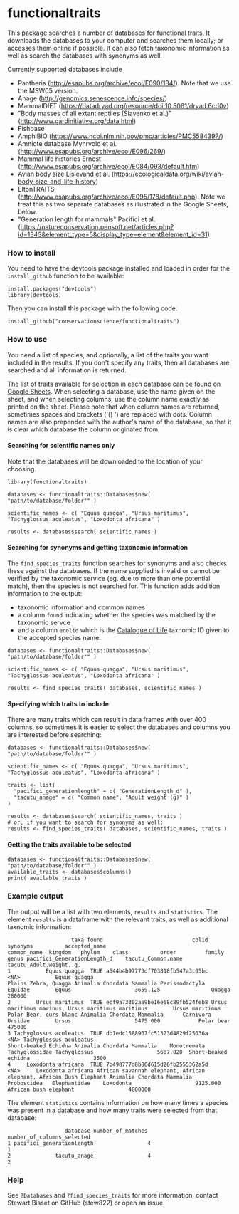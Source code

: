 
#  functionaltraits

This package searches a number of databases for functional traits. It downloads the databases
to your computer and searches them locally; or accesses them online if possible. It can also 
fetch taxonomic information as well as search the databases with synonyms as well. 

Currently supported databases include
- Pantheria (http://esapubs.org/archive/ecol/E090/184/). Note that we use the MSW05 version.
- Anage (http://genomics.senescence.info/species/)
- MammalDIET (https://datadryad.org/resource/doi:10.5061/dryad.6cd0v)
- "Body masses of all extant reptiles (Slavenko et al.)" (http://www.gardinitiative.org/data.html)
- Fishbase
- AmphiBIO (https://www.ncbi.nlm.nih.gov/pmc/articles/PMC5584397/)
- Amniote database Myhrvold et al. (http://www.esapubs.org/archive/ecol/E096/269/)
- Mammal life histories Ernest (http://www.esapubs.org/archive/ecol/E084/093/default.htm)
- Avian body size Lislevand et al. (https://ecologicaldata.org/wiki/avian-body-size-and-life-history)
- EltonTRAITS (http://www.esapubs.org/archive/ecol/E095/178/default.php). Note we treat this as two separate databases as illustrated in the Google Sheets, below.
- "Generation length for mammals" Pacifici et al. (https://natureconservation.pensoft.net/articles.php?id=1343&element_type=5&display_type=element&element_id=31)



### How to install
You need to have the devtools package installed and loaded in order for the `install_github` function to be available:
~~~~
install.packages("devtools")
library(devtools)
~~~~

Then you can install this package with the following code:
~~~~
install_github("conservationscience/functionaltraits")
~~~~




### How to use
You need a list of species, and optionally, a list of the traits you want included in the results. If you don't specify any traits, then all databases are searched and all information is returned.

The list of traits available for selection in each database can be found on [Google Sheets](https://docs.google.com/spreadsheets/d/1-YtnOarUyNURLcGE9p6SdB44hZDAyETQhzZCZYJpFEA/edit?usp=sharing). When selecting a database, use the name given on the sheet, and when selecting columns, use the column name exactly as printed on the sheet. Please note that when column names are returned, sometimes spaces and brackets ('() ') are replaced with dots. Column names are also prepended with the author's name of the database, so that it is clear which database the column originated from.

#### Searching for scientific names only
Note that the databases will be downloaded to the location of your choosing.
~~~~
library(functionaltraits)

databases <- functionaltraits::Databases$new( "path/to/database/folder"" )

scientific_names <- c( "Equus quagga", "Ursus maritimus", "Tachyglossus aculeatus", "Loxodonta africana" )

results <- databases$search( scientific_names )
~~~~

#### Searching for synonyms and getting taxonomic information
The `find_species_traits` function searches for synonyms and also checks these against the databases. If the name supplied is invalid or cannot be verified by the taxonomic service (eg. due to more than one
potential match), then the species is not searched for. This function adds addition information to the output:
* taxonomic information and common names
* a column `found` indicating whether the species was matched by the taxonomic servce
* and a column `ecolid` which is the [Catalogue of Life](http://www.catalogueoflife.org/) taxnomic ID given to the accepted species name.
~~~~
databases <- functionaltraits::Databases$new( "path/to/database/folder"" )

scientific_names <- c( "Equus quagga", "Ursus maritimus", "Tachyglossus aculeatus", "Loxodonta africana" )

results <- find_species_traits( databases, scientific_names )
~~~~


#### Specifying which traits to include
There are many traits which can result in data frames with over 400 columns, so sometimes it is easier
to select the databases and columns you are interested before searching:
~~~~
databases <- functionaltraits::Databases$new( "path/to/database/folder"" )

scientific_names <- c( "Equus quagga", "Ursus maritimus", "Tachyglossus aculeatus", "Loxodonta africana" )

traits <- list( 
  "pacifici_generationlength" = c( "GenerationLength_d" ),
  "tacutu_anage" = c( "Common name", "Adult weight (g)" )
)

results <- databases$search( scientific_names, traits )
# or, if you want to search for synonyms as well:
results <- find_species_traits( databases, scientific_names, traits )
~~~~

#### Getting the traits available to be selected
~~~~
databases <- functionaltraits::Databases$new( "path/to/database/folder"" )
available_traits <- databases$columns()
print( available_traits )
~~~~


### Example output
The output will be a list with two elements, `results` and `statistics`. The element `results` is a dataframe with the relevant traits, as well as additional taxnomic information:
~~~~
                    taxa found                            colid                                           synonyms          accepted_name                                                        common_name  kingdom   phylum    class          order         family        genus pacifici_GenerationLength_d    tacutu_Common.name tacutu_Adult.weight..g.
1           Equus quagga  TRUE a544b4b97773df703818fb547a3c05bc                                               <NA>           Equus quagga                                               Plains Zebra, Quagga Animalia Chordata Mammalia Perissodactyla        Equidae        Equus                    3659.125                Quagga                  280000
2        Ursus maritimus  TRUE ecf9a73302aa9be16e68c89fb524feb8 Ursus maritimus marinus, Ursus maritimus maritimus        Ursus maritimus                                             Polar Bear, ours blanc Animalia Chordata Mammalia      Carnivora        Ursidae        Ursus                    5475.000            Polar bear                  475000
3 Tachyglossus aculeatus  TRUE db1edc1588907fc51323d4829f25036a                                               <NA> Tachyglossus aculeatus                                               Short-beaked Echidna Animalia Chordata Mammalia    Monotremata Tachyglossidae Tachyglossus                    5687.020  Short-beaked echidna                    3500
4     Loxodonta africana  TRUE 7b498777d8b86d615d26fb2555362a5d                                               <NA>     Loxodonta africana African savannah elephant, African elephant, African Bush Elephant Animalia Chordata Mammalia    Proboscidea   Elephantidae    Loxodonta                    9125.000 African bush elephant                 4800000
~~~~

The element `statistics` contains information on how many times a species was present in a database and how many traits were selected from that database:
~~~~
                  database number_of_matches number_of_columns_selected
1 pacifici_generationlength                 4                          1
2              tacutu_anage                 4                          2
~~~~

### Help

See `?Databases` and `?find_species_traits` for more information, contact Stewart Bisset on 
GitHub (stew822) or open an issue.

